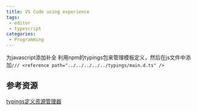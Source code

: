 ```yaml
---
title: VS Code using experience
tags:
 - editor
 - typescript
categories:
 - Programming
---
```


<!-- More -->
为javascript添加补全
利用npm的typings包来管理模板定义，然后在js文件中添加`/// <reference path="../../../../../typings/main.d.ts" />`

## 参考资源
[typings定义资源管理器](https://github.com/typings/typings/)